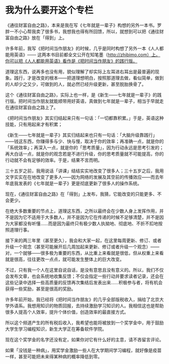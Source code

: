 # 我为什么要开这个专栏

《通往财富自由之路》，本来是我在写《七年就是一辈子》构想的另外一本书。罗胖一不小心帮我卖了很多书，我想我也得有所回馈，所以，就想到可以把《通往财富自由之路》放在「得到」上。

许多年前，我写《把时间当作朋友》的时候，几乎是同时构想了另外一本《人人都能用英语》—— 这两本书目前都全文公开在知笔墨（http://zhibimo.com）上。你可以把《人人都能用英语》看作是《把时间当作朋友》的践行版。

道理这东西，说再多也没有用，貌似理解了却实际上左耳进右耳出是最普遍的现象。践行，才是改变的根本——把道理想明白，按照那道理去做，看似简单，做到的人却少之又少，可做到的人，就必然已经升级更新，甚至脱胎换骨了。

这个《通往财富自由之路》，实际上也一样，是《新生——七年就是一辈子》的践行版。把时间当作朋友就能顺带用好英语，真做到七年就是一辈子，相当于早就走在通往财富自由之路上了。

《把时间当作朋友》其实归结起来只有一句话：「一切都靠积累。」于是，英语这种技能，只有用起来才有积累；

《新生——七年就是一辈子》其实归结起来也只有一句话：「大脑升级靠践行」——钱这东西，你赚得多与少、快与慢，取决于你的效率；再准确一点，就是你的「系统效率」；再深入一点，就是你的「思考质量」，因为行动永远是思考引发的；再大白话一点，就是你的观念若是不进行升级，你的思考质量就不可能提高，你的行动就不会有足够的效率。于是，结果不言而明。

三十五岁之前，我用说话「讲课」结结实实地改变了很多人；三十五岁之后，我用文字实实在在地改变了更多人——因为网络的发展及其空前的传播效应——而去年年底我发表的《七年就是一辈子》更是彻底更新了很多人的操作系统。

现在，《通往财富自由之路》在「得到」上发布，我猜，它能改变的只能更多、不会更少。

在绝大多数重要的节点上，道理这东西，之所以最终会在少数人身上发挥作用，并不是因为它不适用于大多数人，并不是因为它在传递的时候不足够清楚，并不是因为大家都没有听懂……而是因为最终只有极少数人执拗地、彻底地、不折不扣地按照道理行事。

接下来的两三年里（甚至更久），我会和大家一起，在这里每周更新、修订、或者升级一个观念（甚至可能展开后几周加起来更新、修订或者升级一个观念）——对，一个就够——很多极为重要的东西，从比重上来看就是很低，但从权重上来看就是很高，往往更改一点点，就可能发生整体上的巨大改变。

不过，只有我一个人在这里自说自话，是没有意思且没有意义的。所以，我们不仅会发布文章，也会系统地收集反馈；不仅会指定一些行动并要求读者记录，还会在这些记录中选择一些高质量的反馈再次集结后发表出来……积极参与者，将有机会获得一些奖励，甚至是很高的奖励。

许多年前开始，我已经将《把时间当作朋友》的几乎全部版税收入，捐给了北京大学外语系。我想用知识的物质回报，去持续激励学习知识的人。我相信这也是帮助很多人提高个人效率，提升个体价值，创造效率的最直接方式。

所以这个频道产生的所有税后收入，我希望也能将被放到一个奖学金中，用于鼓励大学生学习编程知识，新生大学正在筹备软件学院。

现在这个奖学金的名字还没有定，如果你对它有什么好的主意，请不吝留言评论。

如果「没钱是一种病」，用奖学金激励一些人在大学期间学习编程，就好像是疫苗一样，甚至可能把未来得某种病的概率降低到零。